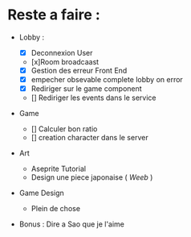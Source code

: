 # Reste a faire :
- Lobby : 
    - [x] Deconnexion User
    - [x]Room broadcaast
    - [x] Gestion des erreur Front End 
    - [x] empecher obsevable complete lobby on error
    - [x] Rediriger sur le game component
    - [] Rediriger les events dans le service
- Game
    - [] Calculer bon ratio
    - [] creation character dans le server


- Art
    - Aseprite Tutorial
    - Design une piece japonaise ( *Weeb* )

- Game Design
    - Plein de chose

- Bonus : Dire a Sao que je l'aime
